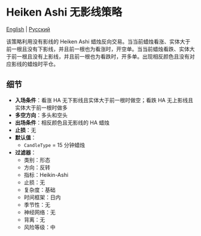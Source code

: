 # Heiken Ashi 无影线策略
[English](README.md) | [Русский](README_ru.md)

该策略利用没有影线的 Heiken Ashi 蜡烛反向交易。当当前蜡烛看涨、实体大于前一根且没有下影线，并且前一根也为看涨时，开空单。当当前蜡烛看跌、实体大于前一根且没有上影线，并且前一根也为看跌时，开多单。出现相反颜色且没有对应影线的蜡烛时平仓。

## 细节

- **入场条件**：看涨 HA 无下影线且实体大于前一根时做空；看跌 HA 无上影线且实体大于前一根时做多
- **多空方向**：多头和空头
- **出场条件**：相反颜色且无影线的 HA 蜡烛
- **止损**：无
- **默认值**：
  - `CandleType` = 15 分钟蜡烛
- **过滤器**：
  - 类别：形态
  - 方向：反转
  - 指标：Heikin-Ashi
  - 止损：无
  - 复杂度：基础
  - 时间框架：日内
  - 季节性：无
  - 神经网络：无
  - 背离：无
  - 风险等级：中
